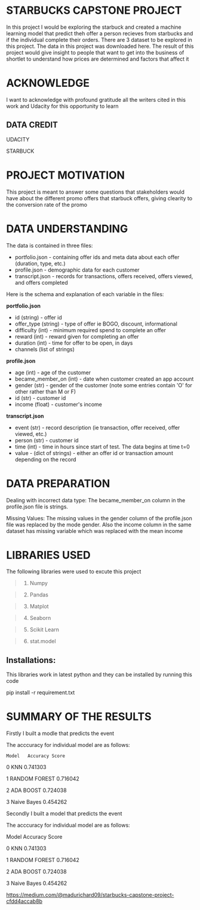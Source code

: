 # STARBUCKS CAPSTONE PROJECT

In this project I would be exploring the starbuck and created a machine learning model that predict theh offer a person recieves from starbucks and if the individual complete their orders. There are 3 dataset to be explored in this project. The data in this project was downloaded here. The result of this project would give insight to people that want to get into the business of shortlet to understand how prices are determined and factors that affect it

# ACKNOWLEDGE

I want to acknowledge with profound gratitude all the writers cited in this work and Udacity for this opportunity to learn

## DATA CREDIT

UDACITY 

STARBUCK

# PROJECT MOTIVATION
This project is meant to answer some questions that stakeholders would have about the different promo offers that starbuck offers, giving clearity to the conversion rate of the promo

# DATA UNDERSTANDING

The data is contained in three files:

* portfolio.json - containing offer ids and meta data about each offer (duration, type, etc.)
* profile.json - demographic data for each customer
* transcript.json - records for transactions, offers received, offers viewed, and offers completed

Here is the schema and explanation of each variable in the files:

**portfolio.json**
* id (string) - offer id
* offer_type (string) - type of offer ie BOGO, discount, informational
* difficulty (int) - minimum required spend to complete an offer
* reward (int) - reward given for completing an offer
* duration (int) - time for offer to be open, in days
* channels (list of strings)

**profile.json**
* age (int) - age of the customer 
* became_member_on (int) - date when customer created an app account
* gender (str) - gender of the customer (note some entries contain 'O' for other rather than M or F)
* id (str) - customer id
* income (float) - customer's income

**transcript.json**
* event (str) - record description (ie transaction, offer received, offer viewed, etc.)
* person (str) - customer id
* time (int) - time in hours since start of test. The data begins at time t=0
* value - (dict of strings) - either an offer id or transaction amount depending on the record

# DATA PREPARATION

Dealing with incorrect data type: The became_member_on column in the profile.json file is strings. 

Missing Values: The missing values in the gender column of the profile.json file was replaced by the mode gender. Also the income column in the same dataset has missing variable which was replaced with the mean income


# LIBRARIES USED

The following libraries were used to excute this project

> 1. Numpy

> 2. Pandas

> 3. Matplot

> 4. Seaborn

> 5. Scikit Learn

> 6. stat.model

## Installations:

This libraries work in latest python and they can be installed by running this code

pip install -r requirement.txt

# SUMMARY OF THE RESULTS

Firstly I built a modle that predicts the event 

The acccuracy for individual model are as follows:

	Model	Accuracy Score

0	KNN	0.741303

1	RANDOM FOREST	0.716042

2	ADA BOOST	0.724038

3	Naive Bayes	0.454262

Secondly I built a model that predicts the event

The acccuracy for individual model are as follows:


Model	Accuracy Score

0	KNN	0.741303

1	RANDOM FOREST	0.716042

2	ADA BOOST	0.724038

3	Naive Bayes	0.454262


https://medium.com/@madurichard09/starbucks-capstone-project-cfdd4accab8b

